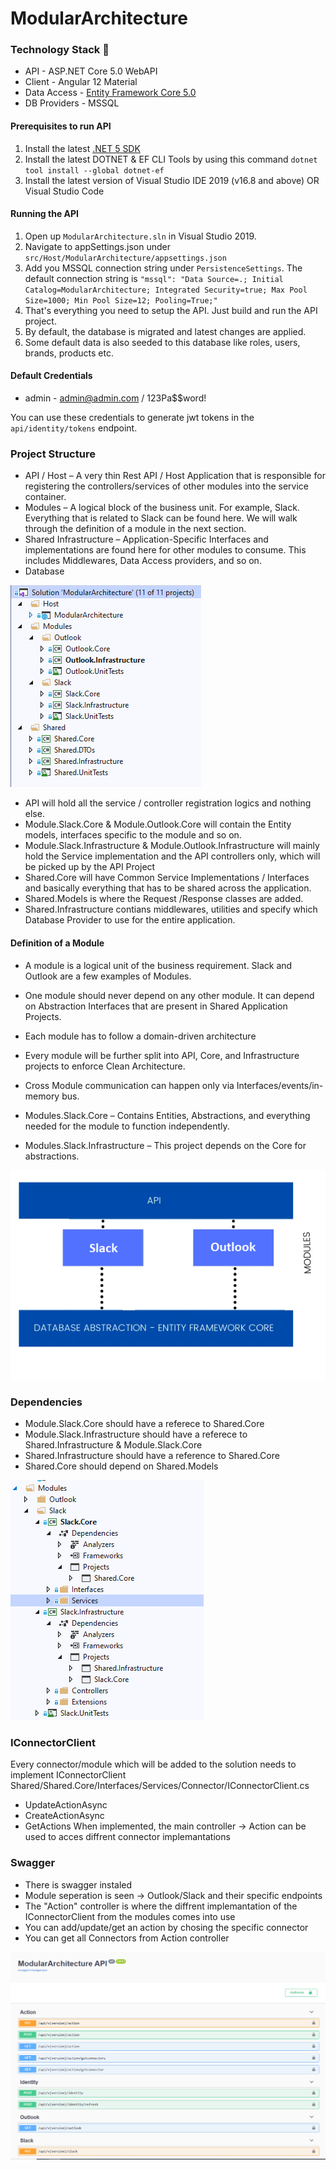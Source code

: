 # ModularArchitecture

### Technology Stack :muscle:

- API - ASP.NET Core 5.0 WebAPI
- Client - Angular 12 Material
- Data Access - [Entity Framework Core 5.0](https://docs.microsoft.com/en-us/ef/core/)
- DB Providers - MSSQL

#### Prerequisites to run API

1. Install the latest [.NET 5 SDK](https://dotnet.microsoft.com/download/dotnet/5.0)
2. Install the latest DOTNET & EF CLI Tools by using this command `dotnet tool install --global dotnet-ef` 
3. Install the latest version of Visual Studio IDE 2019 (v16.8 and above) OR Visual Studio Code

#### Running the API

1. Open up `ModularArchitecture.sln` in Visual Studio 2019.
2. Navigate to appSettings.json under `src/Host/ModularArchitecture/appsettings.json`
3. Add you MSSQL connection string under `PersistenceSettings`. The default connection string is `"mssql": "Data Source=.; Initial Catalog=ModularArchitecture; Integrated Security=true; Max Pool Size=1000; Min Pool Size=12; Pooling=True;"`
4. That's everything you need to setup the API. Just build and run the API project.
5. By default, the database is migrated and latest changes are applied.
6. Some default data is also seeded to this database like roles, users, brands, products etc.

#### Default Credentials

- admin - admin@admin.com / 123Pa$$word!

You can use these credentials to generate jwt tokens in the `api/identity/tokens` endpoint.

### Project Structure

- API / Host – A very thin Rest API / Host Application that is responsible for registering the controllers/services of other modules into the service container.
- Modules – A logical block of the business unit. For example, Slack. Everything that is related to Slack can be found here. We will walk through the definition of a module in the next section.
- Shared Infrastructure – Application-Specific Interfaces and implementations are found here for other modules to consume. This includes Middlewares, Data Access providers, and so on.
- Database

![Project Strucutre](https://raw.githubusercontent.com/neckata/ModularArchitecture/master/About/structure.PNG)

 - API will hold all the service / controller registration logics and nothing else.
 - Module.Slack.Core & Module.Outlook.Core will contain the Entity models, interfaces specific to the module and so on.
 - Module.Slack.Infrastructure & Module.Outlook.Infrastructure will mainly hold the Service implementation and the API controllers only, which will be picked up by the API Project
 - Shared.Core will have Common Service Implementations / Interfaces and basically everything that has to be shared across the application.
 - Shared.Models is where the Request /Response classes are added.
 - Shared.Infrastructure contians middlewares, utilities and specify which Database Provider to use for the entire application.

#### Definition of a Module
 - A module is a logical unit of the business requirement. Slack and Outlook are a few examples of Modules.
 - One module should never depend on any other module. It can depend on Abstraction Interfaces that are present in Shared Application Projects.
 - Each module has to follow a domain-driven architecture
 - Every module will be further split into API, Core, and Infrastructure projects to enforce Clean Architecture.
 - Cross Module communication can happen only via Interfaces/events/in-memory bus.

 - Modules.Slack.Core – Contains Entities, Abstractions, and everything needed for the module to function independently.
 - Modules.Slack.Infrastructure – This project depends on the Core for abstractions.

![Modules](https://raw.githubusercontent.com/neckata/ModularArchitecture/master/About/modules.PNG)

### Dependencies 
 - Module.Slack.Core should have a referece to Shared.Core
 - Module.Slack.Infrastructure should have a referece to Shared.Infrastructure & Module.Slack.Core
 - Shared.Infrastructure should have a reference to Shared.Core
 - Shared.Core should depend on Shared.Models

![Dependencies](https://raw.githubusercontent.com/neckata/ModularArchitecture/master/About/dependencies.PNG)

### IConnectorClient

Every connector/module which will be added to the solution needs to implement IConnectorClient Shared/Shared.Core/Interfaces/Services/Connector/IConnectorClient.cs
 - UpdateActionAsync
 - CreateActionAsync
 - GetActions
When implemented, the main controller -> Action can be used to acces diffrent connector implemantations

### Swagger
 - There is swagger instaled
 - Module seperation is seen -> Outlook/Slack and their specific endpoints 
 - The "Action" controller is where the diffrent implemantation of the IConnectorClient from the modules comes into use
 - You can add/update/get an action by chosing the specific connector
 - You can get all Connectors from Action controller
 
![Dependencies](https://raw.githubusercontent.com/neckata/ModularArchitecture/master/About/swagger.PNG)
